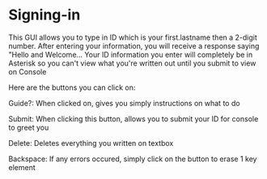 # Signing-in

This GUI allows you to type in ID which is your first.lastname then a 2-digit number. After entering your information, you will receive a response saying "Hello and Welcome...  Your ID information you enter will completely be in Asterisk so you can't view what you're written out until you submit to view on Console

Here are the buttons you can click on:

Guide?: When clicked on, gives you simply instructions on what to do

Submit: When clicking this button, allows you to submit your ID for console to greet you

Delete: Deletes everything you written on textbox

Backspace: If any errors occured, simply click on the button to erase 1 key element
